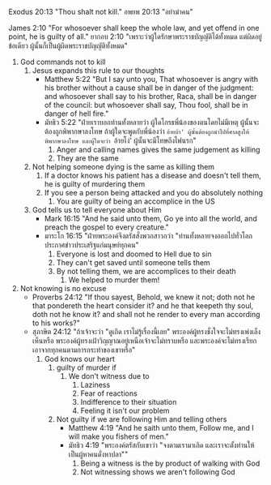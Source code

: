 Exodus 20:13 "Thou shalt not kill."
อพยพ 20:13 "อย่าฆ่าคน"

James 2:10 "For whosoever shall keep the whole law, and yet offend in one point, he is guilty of all."
ยากอบ 2:10 "เพราะว่าผู้ใดรักษาพระราชบัญญัติได้ทั้งหมด แต่ผิดอยู่ข้อเดียว ผู้นั้นก็เป็นผู้ผิดพระราชบัญญัติทั้งหมด"

1. God commands not to kill
    1. Jesus expands this rule to our thoughts
        - Matthew 5:22 "But I say unto you, That whosoever is angry with his brother without a cause shall be in danger of the judgment: and whosoever shall say to his brother, Raca, shall be in danger of the council: but whosoever shall say, Thou fool, shall be in danger of hell fire."
        - มัทธิว 5:22 "ฝ่ายเราบอกท่านทั้งหลายว่า ผู้ใดโกรธพี่น้องของตนโดยไม่มีเหตุ ผู้นั้นจะต้องถูกพิพากษาลงโทษ ถ้าผู้ใดจะพูดกับพี่น้องว่า `อ้ายบ้า' ผู้นั้นต้องถูกนำไปที่ศาลสูงให้พิพากษาลงโทษ และผู้ใดจะว่า `อ้ายโง่' ผู้นั้นจะมีโทษถึงไฟนรก"
            1. Anger and calling names gives the same judgement as killing
            2. They are the same
    2. Not helping someone dying is the same as killing them
        1. If a doctor knows his patient has a disease and doesn't tell them, he is guilty of murdering them
        2. If you see a person being attacked and you do absolutely nothing
            1. You are guilty of being an accomplice in the US
    3. God tells us to tell everyone about Him
        - Mark 16:15 "And he said unto them, Go ye into all the world, and preach the gospel to every creature."
        - มาระโก 16:15 "ฝ่ายพระองค์จึงตรัสสั่งพวกสาวกว่า "ท่านทั้งหลายจงออกไปทั่วโลกประกาศข่าวประเสริฐแก่มนุษย์ทุกคน"
            1. Everyone is lost and doomed to Hell due to sin
            2. They can't get saved until someone tells them
            3. By not telling them, we are accomplices to their death
                1. We helped to murder them!
3. Not knowing is no excuse
    - Proverbs 24:12 "If thou sayest, Behold, we knew it not; doth not he that pondereth the heart consider it? and he that keepeth thy soul, doth not he know it? and shall not he render to every man according to his works?"
    - สุภาษิต 24:12 "ถ้าเจ้าจะว่า "ดูเถิด เราไม่รู้เรื่องนี้เลย" พระองค์ผู้ทรงชั่งใจจะไม่ทรงเพ่งเล็งเห็นหรือ พระองค์ผู้ทรงเฝ้าวิญญาณอยู่เหนือเจ้าจะไม่ทราบหรือ และพระองค์จะไม่ทรงเรียกเอาจากทุกคนตามการกระทำของเขาหรือ"
        1. God knows our heart
            1. guilty of murder if
                1. We don't witness due to 
                    1. Laziness
                    2. Fear of reactions
                    3. Indifference to their situation
                    4. Feeling it isn't our problem
            2. Not guilty if we are following Him and telling others
                - Matthew 4:19 "And he saith unto them, Follow me, and I will make you fishers of men."
                - มัทธิว 4:19 "พระองค์ตรัสกับเขาว่า "จงตามเรามาเถิด และเราจะตั้งท่านให้เป็นผู้หาคนดั่งหาปลา""
                    1. Being a witness is the by product of walking with God
                    2. Not witnessing shows we aren't following God